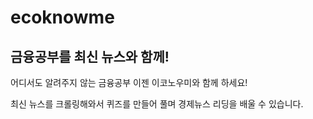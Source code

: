 # ecoknowme
## 금융공부를 최신 뉴스와 함께!

어디서도 알려주지 않는 금융공부 이젠 이코노우미와 함께 하세요!

최신 뉴스를 크롤링해와서 퀴즈를 만들어 풀며 경제뉴스 리딩을 배울 수 있습니다.
